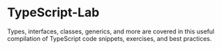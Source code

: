 # TypeScript-Lab
Types, interfaces, classes, generics, and more are covered in this useful compilation of TypeScript code snippets, exercises, and best practices.
